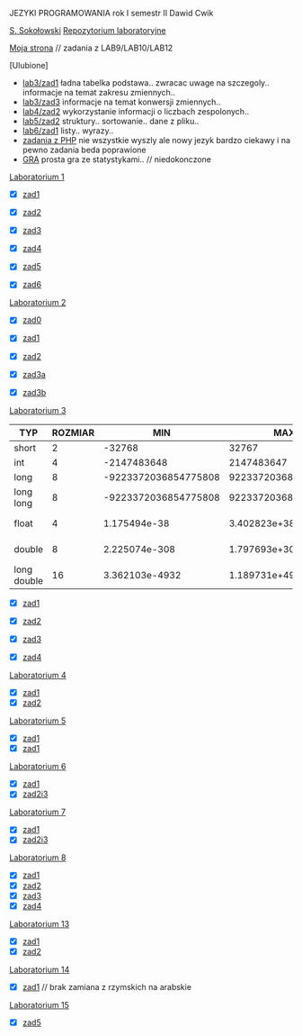 JEZYKI PROGRAMOWANIA
rok I semestr II
Dawid Cwik

[S. Sokołowski](https://inf.ug.edu.pl/~stefan/Dydaktyka/JezProg/)
[Repozytorium laboratoryjne](https://github.com/dcwik96/labc.git)

[Moja strona](https://sigma.ug.edu.pl/~dcwik/index.php) // zadania z LAB9/LAB10/LAB12 

[Ulubione]
- [lab3/zad1](lab03/zad01.c) ładna tabelka podstawa.. zwracac uwage na szczegoly.. informacje na temat zakresu zmiennych..
- [lab3/zad3](lab03/zad03.c) informacje na temat konwersji zmiennych..
- [lab4/zad2](lab04/zad02.c) wykorzystanie informacji o liczbach zespolonych.. 
- [lab5/zad2](lab05/zad2.c) struktury.. sortowanie.. dane z pliku..
- [lab6/zad1](lab06/zad01.c) listy.. wyrazy..
- [zadania z PHP](https://sigma.ug.edu.pl/~dcwik/index.php) nie wszystkie wyszly ale nowy jezyk bardzo ciekawy i na pewno zadania beda poprawione
- [GRA](gra) prosta gra ze statystykami..  // niedokonczone

[Laboratorium 1](https://inf.ug.edu.pl/~stefan/Dydaktyka/JezProg/Slajdy/Labs01/)

 * [x] [zad1](lab01/zad01.c)
 * [x] [zad2](lab01/zad02.c)
 * [x] [zad3](lab01/zad03.c)
 * [x] [zad4](lab01/zad04.c)
 * [x] [zad5](lab01/zad05.c)
 * [x] [zad6](lab01/zad06.c)


[Laboratorium 2](https://inf.ug.edu.pl/~stefan/Dydaktyka/JezProg/Slajdy/Labs02/)

* [x] [zad0](lab02/zad0.c)
* [x] [zad1](lab02/zad01.c)
* [x] [zad2](lab02/zad02.c)
* [x] [zad3a](lab02/zad03a.c)
* [x] [zad3b](lab02/zad03b.c)


[Laboratorium 3](https://inf.ug.edu.pl/~stefan/Dydaktyka/JezProg/Slajdy/Labs03/)

|TYP        |  ROZMIAR|                  MIN|                  MAX|         ZIARNO|  PRECYZJA|
|-----------|---------|---------------------|---------------------|---------------|----------|
|short      |        2|               -32768|                32767|               |          |
|int        |        4|          -2147483648|           2147483647|               |          |
|long       |        8| -9223372036854775808|  9223372036854775807|               |          |
|long long  |        8| -9223372036854775808|  9223372036854775807|               |          |
|float      |        4|         1.175494e-38|         3.402823e+38|   1.192093e-07|       6  |
|double     |        8|        2.225074e-308|        1.797693e+308|   2.220446e-16|      15  |
|long double|       16|       3.362103e-4932|       1.189731e+4932|   1.084202e-19|      18  |

  * [x] [zad1](lab03/zad01.c)
  * [x] [zad2](lab03/zad02.c)
  * [x] [zad3](lab03/zad03.c)
  * [x] [zad4](lab03/zad04.c)


[Laboratorium 4](https://inf.ug.edu.pl/~stefan/Dydaktyka/JezProg/Slajdy/Labs04/)

  * [x] [zad1](lab04/zad1.c)
  * [x] [zad2](lab04/zad2.c)

[Laboratorium 5](https://inf.ug.edu.pl/~stefan/Dydaktyka/JezProg/Slajdy/Labs05/)

  * [x] [zad1](lab05/zad1.c)
  * [x] [zad1](lab05/zad2.c)

[Laboratorium 6](https://inf.ug.edu.pl/~stefan/Dydaktyka/JezProg/Slajdy/Labs06/)

  * [x] [zad1](lab06/zad01.c)
  * [x] [zad2i3](lab06/glowny.c)

[Laboratorium 7](https://inf.ug.edu.pl/~stefan/Dydaktyka/JezProg/Slajdy/Labs07/)

  * [x] [zad1](lab07/zad01.c)
  * [x] [zad2i3](lab07/zad2_3.c)

[Laboratorium 8](https://inf.ug.edu.pl/~stefan/Dydaktyka/JezProg/Slajdy/Labs08/)

  * [x] [zad1](lab08/zad01.c)
  * [x] [zad2](lab08/zad02.c)
  * [x] [zad3](lab08/zad03.c)
  * [x] [zad4](lab08/zad04.c)

[Laboratorium 13](https://inf.ug.edu.pl/~stefan/Dydaktyka/JezProg/Slajdy/Labs13/)

  * [x] [zad1](lab13/zad01.c)
  * [x] [zad2](lab13/zad02.c)

[Laboratorium 14](https://inf.ug.edu.pl/~stefan/Dydaktyka/JezProg/Slajdy/Labs14/)

  * [x] [zad1](lab14/zad01.c) // brak zamiana z rzymskich na arabskie 

[Laboratorium 15](https://inf.ug.edu.pl/~stefan/Dydaktyka/JezProg/Slajdy/Labs08/)

  * [x] [zad5](lab15/zad05.c)


